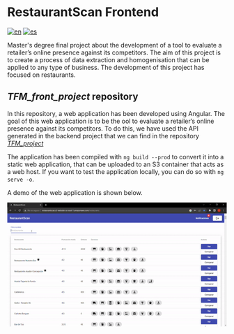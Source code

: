 # RestaurantScan Frontend

[![en](https://img.shields.io/badge/lang-en-red.svg)](https://github.com/KristiyanBulga/TFM_front_project/blob/main/README-EN.md)
[![es](https://img.shields.io/badge/lang-es-yellow.svg)](https://github.com/KristiyanBulga/TFM_front_project/blob/main/README.md)

Master's degree final project about the development of a tool to evaluate a retailer’s online presence against its competitors. The aim of this project is to create a process of data extraction and homogenisation that can be applied to any type of business. The development of this project has focused on restaurants.


## *TFM_front_project* repository

In this repository, a web application has been developed using Angular. The goal of this web application is to be the ool to evaluate a retailer’s online presence against its competitors. To do this, we have used the API generated in the backend project that we can find in the repository [*TFM_project*](https://github.com/KristiyanBulga/TFM_project)

The application has been compiled with `ng build --prod` to convert it into a static web application, that can be uploaded to an S3 container that acts as a web host. If you want to test the application locally, you can do so with `ng serve -o`.

A demo of the web application is shown below.

![](https://github.com/KristiyanBulga/TFM_front_project/blob/main/src/assets/demo.gif)
